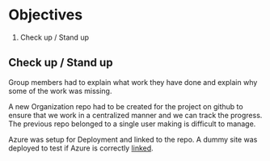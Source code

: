 # Objectives

1. Check up / Stand up

## Check up / Stand up

Group members had to explain what work they have done and explain why some of the work was missing. 

A new Organization repo had to be created for the project on github to ensure that we work in a centralized manner and we can track the progress. The previous repo belonged to a single user making is difficult to manage.

Azure was setup for Deployment and linked to the repo. A dummy site was deployed to test if Azure is correctly [linked](https://red-flower-021f5d510.6.azurestaticapps.net/ "The Azure Site").
